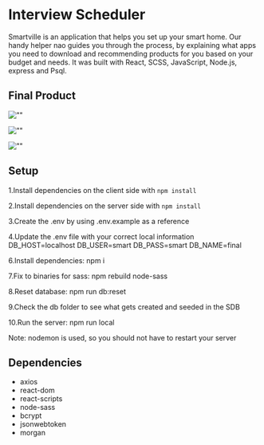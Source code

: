 # Interview Scheduler

Smartville is an application that helps you set up your smart home. Our handy helper nao guides you through the process, by explaining what apps you need to download and recommending products for you based on your budget and needs. It was built with React, SCSS, JavaScript, 
Node.js, express and Psql.

## Final Product

![""]()

![""]()

![""]()

## Setup

1.Install dependencies on the client side with `npm install`

2.Install dependencies on the server side with `npm install`

3.Create the .env by using .env.example as a reference

4.Update the .env file with your correct local information
DB_HOST=localhost
DB_USER=smart
DB_PASS=smart
DB_NAME=final

6.Install dependencies: npm i

7.Fix to binaries for sass: npm rebuild node-sass

8.Reset database: npm run db:reset

9.Check the db folder to see what gets created and seeded in the SDB

10.Run the server: npm run local

Note: nodemon is used, so you should not have to restart your server

## Dependencies

- axios
- react-dom
- react-scripts
- node-sass
- bcrypt
- jsonwebtoken
- morgan


